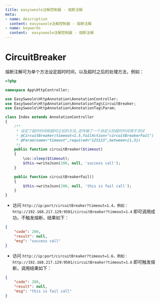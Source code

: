 ```yaml
---
title: easyswoole注解控制器 - 熔断注解
meta:
- name: description
  content: easyswoole注解控制器 - 熔断注解
- name: keywords
  content:  easyswoole注解控制器 - 熔断注解
---
```


# CircuitBreaker

熔断注解可为单个方法设定超时时间，以及超时之后的处理方法，例如：

```php
<?php

namespace App\HttpController;

use EasySwoole\HttpAnnotation\AnnotationController;
use EasySwoole\HttpAnnotation\AnnotationTag\CircuitBreaker;
use EasySwoole\HttpAnnotation\AnnotationTag\Param;

class Index extends AnnotationController
{
    /**
     * 设定了超时时间和超时之后的方法,还传输了一个自定义的超时时间用于测试
     * @CircuitBreaker(timeout=1.5,failAction="circuitBreakerFail")
     * @Param(name="timeout",required="123123",between={1,5})
     */
    public function circuitBreaker($timeout)
    {
        \co::sleep($timeout);
        $this->writeJson(200, null, 'success call');
    }

    public function circuitBreakerFail()
    {
        $this->writeJson(200, null, 'this is fail call');
    }
}
```

- 访问 `http://ip:port/circuitBreaker?timeout=1.4，例如：http://192.168.217.129:9501/circuitBreaker?timeout=1.4` 即可调用成功，不触发熔断，结果如下：
```json
{
    "code": 200,
    "result": null,
    "msg": "success call"
}
```

- 访问 `http://ip:port/circuitBreaker?timeout=1.6，例如：http://192.168.217.129:9501/circuitBreaker?timeout=1.6` 即可触发熔断，调用结果如下：
```json
{
    "code": 200,
    "result": null,
    "msg": "this is fail call"
}
```